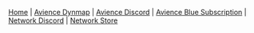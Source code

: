 [Home](https://github.com/mnfu/AvienceDocs/wiki) | [Avience Dynmap](http://avience.co.uk/) | [Avience Discord](https://discord.gg/t6qhTsT) | [Avience Blue Subscription](https://discord.com/channels/216964456452849664/role-subscriptions) | [Network Discord](https://discord.gg/3HKdGvNaqR) | [Network Store](https://jaystechvault.craftingstore.net/category/234313)
